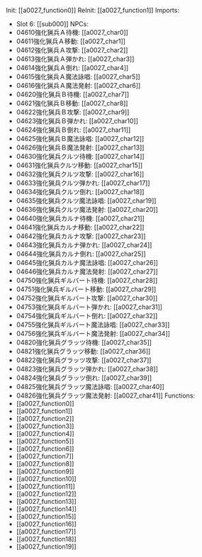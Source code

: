 Init: [[a0027_function0]]
ReInit: [[a0027_function1]]
Imports:
- Slot 6: [[sub000]]
NPCs:
- 04610強化猟兵Ａ待機: [[a0027_char0]]
- 04611強化猟兵Ａ移動: [[a0027_char1]]
- 04612強化猟兵Ａ攻撃: [[a0027_char2]]
- 04613強化猟兵Ａ弾かれ: [[a0027_char3]]
- 04614強化猟兵Ａ倒れ: [[a0027_char4]]
- 04615強化猟兵Ａ魔法詠唱: [[a0027_char5]]
- 04616強化猟兵Ａ魔法発射: [[a0027_char6]]
- 04620強化猟兵Ｂ待機: [[a0027_char7]]
- 04621強化猟兵Ｂ移動: [[a0027_char8]]
- 04622強化猟兵Ｂ攻撃: [[a0027_char9]]
- 04623強化猟兵Ｂ弾かれ: [[a0027_char10]]
- 04624強化猟兵Ｂ倒れ: [[a0027_char11]]
- 04625強化猟兵Ｂ魔法詠唱: [[a0027_char12]]
- 04626強化猟兵Ｂ魔法発射: [[a0027_char13]]
- 04630強化猟兵クルツ待機: [[a0027_char14]]
- 04631強化猟兵クルツ移動: [[a0027_char15]]
- 04632強化猟兵クルツ攻撃: [[a0027_char16]]
- 04633強化猟兵クルツ弾かれ: [[a0027_char17]]
- 04634強化猟兵クルツ倒れ: [[a0027_char18]]
- 04635強化猟兵クルツ魔法詠唱: [[a0027_char19]]
- 04636強化猟兵クルツ魔法発射: [[a0027_char20]]
- 04640強化猟兵カルナ待機: [[a0027_char21]]
- 04641強化猟兵カルナ移動: [[a0027_char22]]
- 04642強化猟兵カルナ攻撃: [[a0027_char23]]
- 04643強化猟兵カルナ弾かれ: [[a0027_char24]]
- 04644強化猟兵カルナ倒れ: [[a0027_char25]]
- 04645強化猟兵カルナ魔法詠唱: [[a0027_char26]]
- 04646強化猟兵カルナ魔法発射: [[a0027_char27]]
- 04750強化猟兵ギルバート待機: [[a0027_char28]]
- 04751強化猟兵ギルバート移動: [[a0027_char29]]
- 04752強化猟兵ギルバート攻撃: [[a0027_char30]]
- 04753強化猟兵ギルバート弾かれ: [[a0027_char31]]
- 04754強化猟兵ギルバート倒れ: [[a0027_char32]]
- 04755強化猟兵ギルバート魔法詠唱: [[a0027_char33]]
- 04756強化猟兵ギルバート魔法発射: [[a0027_char34]]
- 04820強化猟兵グラッツ待機: [[a0027_char35]]
- 04821強化猟兵グラッツ移動: [[a0027_char36]]
- 04822強化猟兵グラッツ攻撃: [[a0027_char37]]
- 04823強化猟兵グラッツ弾かれ: [[a0027_char38]]
- 04824強化猟兵グラッツ倒れ: [[a0027_char39]]
- 04825強化猟兵グラッツ魔法詠唱: [[a0027_char40]]
- 04826強化猟兵グラッツ魔法発射: [[a0027_char41]]
Functions:
- [[a0027_function0]]
- [[a0027_function1]]
- [[a0027_function2]]
- [[a0027_function3]]
- [[a0027_function4]]
- [[a0027_function5]]
- [[a0027_function6]]
- [[a0027_function7]]
- [[a0027_function8]]
- [[a0027_function9]]
- [[a0027_function10]]
- [[a0027_function11]]
- [[a0027_function12]]
- [[a0027_function13]]
- [[a0027_function14]]
- [[a0027_function15]]
- [[a0027_function16]]
- [[a0027_function17]]
- [[a0027_function18]]
- [[a0027_function19]]
